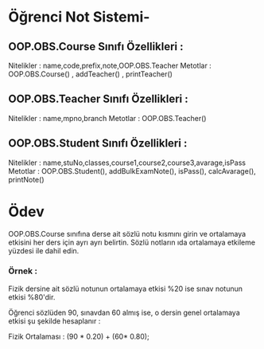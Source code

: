 # Öğrenci Not Sistemi-

## OOP.OBS.Course Sınıfı Özellikleri :

Nitelikler : name,code,prefix,note,OOP.OBS.Teacher Metotlar : OOP.OBS.Course() , addTeacher() , printTeacher()

## OOP.OBS.Teacher Sınıfı Özellikleri  :

Nitelikler : name,mpno,branch Metotlar : OOP.OBS.Teacher()

## OOP.OBS.Student Sınıfı Özellikleri :

Nitelikler : name,stuNo,classes,course1,course2,course3,avarage,isPass Metotlar : OOP.OBS.Student(), addBulkExamNote(), isPass(), calcAvarage(), printNote()

# Ödev

OOP.OBS.Course sınıfına derse ait sözlü notu kısmını girin ve ortalamaya etkisini her ders için ayrı ayrı belirtin. Sözlü notların ıda ortalamaya etkileme yüzdesi ile dahil edin.

### Örnek : 

Fizik dersine ait sözlü notunun ortalamaya etkisi %20 ise sınav notunun etkisi %80'dir.

Öğrenci sözlüden 90, sınavdan 60 almış ise, o dersin genel ortalamaya etkisi şu şekilde hesaplanır :

Fizik Ortalaması : (90 * 0.20) + (60* 0.80);
